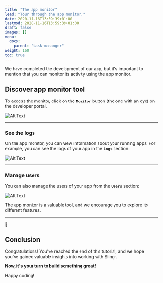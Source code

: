 ```yaml
---
title: "The app monitor"
lead: "Tour through the app monitor."
date: 2020-11-16T13:59:39+01:00
lastmod: 2020-11-16T13:59:39+01:00
draft: false
images: []
menu:
  docs:
    parent: "task-mananger"
weight: 160
toc: true
---
```


We have completed the development of our app, but it's important to mention that you can monitor its activity using the app monitor. 

## Discover app monitor tool

To access the monitor, click on the **`Monitor`** button (the one with an eye) on the developer portal.

![Alt Text](https://pmorales.github.io/slingrDoc/images/vendor/task-mananger/app-monitor/ap.png)

---

### See the logs

On the app monitor, you can view information about your running apps. For example, you can see the logs of your app in the **`Logs`** section:

![Alt Text](https://pmorales.github.io/slingrDoc/images/vendor/task-mananger/app-monitor/app.png)

---

### Manage users

You can also manage the users of your app from the **`Users`** section:

![Alt Text](https://pmorales.github.io/slingrDoc/images/vendor/task-mananger/app-monitor/app.png)

The app monitor is a valuable tool, and we encourage you to explore its different features. 

---

🥳

## Conclusion

Congratulations! You've reached the end of this tutorial, and we hope you've gained valuable insights into working with Slingr.

**Now, it's your turn to build something great!**

Happy coding!